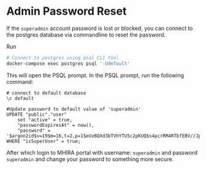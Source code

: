# Admin Password Reset

If the `superadmin` account password is lost or blocked, you can connect to the postgres database via commandline to reset the password.

Run
```bash
# Connect to postgres using psql CLI tool
docker-compose exec postgres psql '-Udefault'

```

This will open the PSQL prompt. In the PSQL prompt, run the following command:

```psql
# connect to default database
\c default

#Update password to default value of 'superadmin'
UPDATE "public"."user" 
    set "active" = true, 
    "passwordExpiresAt" = now(), 
    "password" = '$argon2id$v=19$m=16,t=2,p=1$eUxBQXd3bTVhYTU5c2pKUQ$s4pcrRM4RTbfEBV//JpcIw' 
WHERE "isSuperUser" = true;
```


After which login to MHIRA portal with username: `superadmin` and password `superadmin` and change your password to something more secure.
